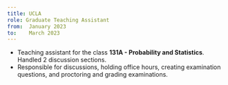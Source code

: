 ```yaml
---
title: UCLA
role: Graduate Teaching Assistant
from:  January 2023
to:    March 2023
---
```


<ul>
<li>Teaching assistant for the class <strong>131A - Probability and Statistics</strong>. Handled 2 discussion sections.</li>
<li>Responsible for discussions, holding office hours, creating examination questions, and proctoring and grading examinations.</li>
</ul>
